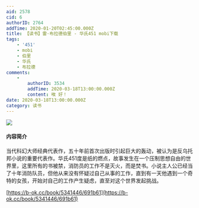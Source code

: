 ```yaml
---
aid: 2578
cid: 6
authorID: 2764
addTime: 2020-01-20T02:45:00.000Z
title: 【读书】雷·布拉德伯里 - 华氏451 mobi下载
tags:
    - '451'
    - mobi
    - 伯里
    - 华氏
    - 布拉德
comments:
    -
        authorID: 3534
        addTime: 2020-03-18T13:00:00.000Z
        content: 唉 好！
date: 2020-03-18T13:00:00.000Z
category: 读书
---
```


![](https://dl181.zlibcdn.com/covers/books/53/08/86/530886ff20ad521edad56a756f39eea8.jpg)

#### [](#%E5%86%85%E5%AE%B9%E7%AE%80%E4%BB%8B)内容简介

当代科幻大师经典代表作，五十年前首次出版时引起巨大的轰动，被认为是反乌托邦小说的重要代表作。华氏451度是纸的燃点，故事发生在一个压制思想自由的世界里，这里所有的书被禁，消防员的工作不是灭火，而是焚书。小说主人公已经当了十年消防队员，但他从来没有怀疑过自己从事的工作，直到有一天他遇到一个奇特的女孩，开始对自己的工作产生疑虑，直至对这个世界发起挑战。

[https://b-ok.cc/book/5341446/691b61](https://b-ok.cc/book/5341446/691b61)
